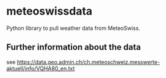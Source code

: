# meteoswissdata

Python library to pull weather data from MeteoSwiss.

## Further information about the data
see
https://data.geo.admin.ch/ch.meteoschweiz.messwerte-aktuell/info/VQHA80_en.txt
